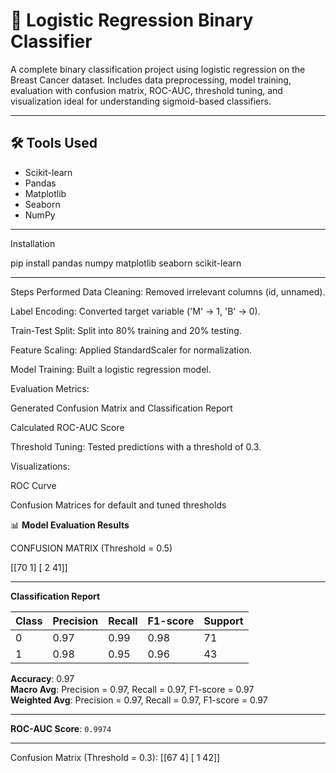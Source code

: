 # 🧠 Logistic Regression Binary Classifier
A complete binary classification project using logistic regression on the Breast Cancer dataset. Includes data preprocessing, model training, evaluation with confusion matrix, ROC-AUC, threshold tuning, and visualization ideal for understanding sigmoid-based classifiers.

---

## 🛠️ Tools Used
- Scikit-learn  
- Pandas  
- Matplotlib  
- Seaborn  
- NumPy  


---
Installation

pip install pandas numpy matplotlib seaborn scikit-learn

----
Steps Performed
Data Cleaning: Removed irrelevant columns (id, unnamed).

Label Encoding: Converted target variable ('M' → 1, 'B' → 0).

Train-Test Split: Split into 80% training and 20% testing.

Feature Scaling: Applied StandardScaler for normalization.

Model Training: Built a logistic regression model.

Evaluation Metrics:

Generated Confusion Matrix and Classification Report

Calculated ROC-AUC Score

Threshold Tuning: Tested predictions with a threshold of 0.3.

Visualizations:

ROC Curve

Confusion Matrices for default and tuned thresholds

📊 **Model Evaluation Results**

CONFUSION MATRIX (Threshold = 0.5)

 [[70  1]
 [ 2 41]]

-------

 **Classification Report**

| Class | Precision | Recall | F1-score | Support |
|-------|-----------|--------|----------|---------|
|   0   |   0.97    |  0.99  |   0.98   |   71    |
|   1   |   0.98    |  0.95  |   0.96   |   43    |

**Accuracy**: 0.97  
**Macro Avg**: Precision = 0.97, Recall = 0.97, F1-score = 0.97  
**Weighted Avg**: Precision = 0.97, Recall = 0.97, F1-score = 0.97  

---

**ROC-AUC Score**: `0.9974`

---

Confusion Matrix (Threshold = 0.3):
 [[67  4]
 [ 1 42]]

